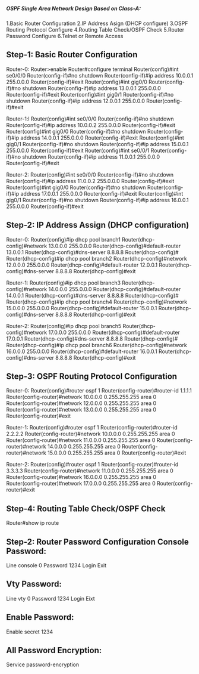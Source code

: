 ##### OSPF Single Area Network Design Based on Class-A:
1.Basic Router Configuration
2.IP Address Asign (DHCP configure)
3.OSPF Routing Protocol Configure
4.Routing Table Check/OSPF Check
5.Router Password Configure
6.Telnet or Remote Access

Step-1: Basic Router Configuration
----------------------------------------
Router-0:
Router>enable
Router#configure terminal
Router(config)#int se0/0/0
Router(config-if)#no shutdown
Router(config-if)#ip address 10.0.0.1 255.0.0.0
Router(config-if)#exit
Router(config)#int gig0/0
Router(config-if)#no shutdown
Router(config-if)#ip address 13.0.0.1 255.0.0.0
Router(config-if)#exit
Router(config)#int gig0/1
Router(config-if)#no shutdown
Router(config-if)#ip address 12.0.0.1 255.0.0.0
Router(config-if)#exit

Router-1:l
Router(config)#int se0/0/0
Router(config-if)#no shutdown	
Router(config-if)#ip address 10.0.0.2 255.0.0.0
Router(config-if)#exit
Router(config)#int gig0/0
Router(config-if)#no shutdown
Router(config-if)#ip address 14.0.0.1 255.0.0.0
Router(config-if)#exit
Router(config)#int gig0/1 
Router(config-if)#no shutdown
Router(config-if)#ip address 15.0.0.1 255.0.0.0
Router(config-if)#exit
Router(config)#int se0/0/1
Router(config-if)#no shutdown
Router(config-if)#ip address 11.0.0.1 255.0.0.0
Router(config-if)#exit

Router-2:
Router(config)#int se0/0/0
Router(config-if)#no shutdown
Router(config-if)#ip address 11.0.0.2 255.0.0.0
Router(config-if)#exit
Router(config)#int gig0/0
Router(config-if)#no shutdown
Router(config-if)#ip address 17.0.0.1 255.0.0.0
Router(config-if)#exit
Router(config)#int gig0/1
Router(config-if)#no shutdown
Router(config-if)#ip address 16.0.0.1 255.0.0.0
Router(config-if)#exit

Step-2: IP Address Assign (DHCP configuration)
----------------------------------------------------
Router-0:
Router(config)#ip dhcp pool branch1
Router(dhcp-config)#network 13.0.0.0 255.0.0.0
Router(dhcp-config)#default-router 13.0.0.1
Router(dhcp-config)#dns-server 8.8.8.8
Router(dhcp-config)#
Router(dhcp-config)#ip dhcp pool branch2
Router(dhcp-config)#network 12.0.0.0 255.0.0.0
Router(dhcp-config)#default-router 12.0.0.1
Router(dhcp-config)#dns-server 8.8.8.8
Router(dhcp-config)#exit 

Router-1:
Router(config)#ip dhcp pool branch3
Router(dhcp-config)#network 14.0.0.0 255.0.0.0
Router(dhcp-config)#default-router 14.0.0.1
Router(dhcp-config)#dns-server 8.8.8.8
Router(dhcp-config)#
Router(dhcp-config)#ip dhcp pool branch4
Router(dhcp-config)#network 15.0.0.0 255.0.0.0
Router(dhcp-config)#default-router 15.0.0.1
Router(dhcp-config)#dns-server 8.8.8.8
Router(dhcp-config)#exit

Router-2:
Router(config)#ip dhcp pool branch5
Router(dhcp-config)#network 17.0.0.0 255.0.0.0
Router(dhcp-config)#default-router 17.0.0.1
Router(dhcp-config)#dns-server 8.8.8.8
Router(dhcp-config)#
Router(dhcp-config)#ip dhcp pool branch6
Router(dhcp-config)#network 16.0.0.0 255.0.0.0
Router(dhcp-config)#default-router 16.0.0.1
Router(dhcp-config)#dns-server 8.8.8.8
Router(dhcp-config)#exit

Step-3: OSPF Routing Protocol Configuration
-------------------------------------------------
Router-0:
Router(config)#router ospf 1
Router(config-router)#router-id 1.1.1.1
Router(config-router)#network 10.0.0.0 0.255.255.255 area 0
Router(config-router)#network 12.0.0.0 0.255.255.255 area 0
Router(config-router)#network 13.0.0.0 0.255.255.255 area 0
Router(config-router)#exit

Router-1:
Router(config)#router ospf 1
Router(config-router)#router-id 2.2.2.2
Router(config-router)#network 10.0.0.0 0.255.255.255 area 0
Router(config-router)#network 11.0.0.0 0.255.255.255 area 0
Router(config-router)#network 14.0.0.0 0.255.255.255 area 0
Router(config-router)#network 15.0.0.0 0.255.255.255 area 0
Router(config-router)#exit

Router-2:
Router(config)#router ospf 1
Router(config-router)#router-id 3.3.3.3
Router(config-router)#network 11.0.0.0 0.255.255.255 area 0
Router(config-router)#network 16.0.0.0 0.255.255.255 area 0
Router(config-router)#network 17.0.0.0 0.255.255.255 area 0
Router(config-router)#exit


Step-4: Routing Table Check/OSPF Check
--------------------------------------------------
Router#show ip route

Step-2: Router Password Configuration
Console Password:
---------------------------
Line console 0
Password 1234
Login
Exit

Vty Password:
----------------------------
Line vty 0
Password 1234
Login
Eixt

Enable Password:
-----------------------------
Enable secret 1234

All Password Encryption:
----------------------------
Service password-encryption